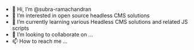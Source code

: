 - 👋 Hi, I’m @subra-ramachandran
- 👀 I’m interested in open source headless CMS solutions
- 🌱 I’m currently learning various Headless CMS solutions and related JS scripts
- 💞️ I’m looking to collaborate on ...
- 📫 How to reach me ...

<!---
subra-ramachandran/subra-ramachandran is a ✨ special ✨ repository because its `README.md` (this file) appears on your GitHub profile.
You can click the Preview link to take a look at your changes.
--->
